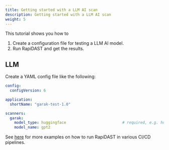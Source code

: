 ```yaml
---
title: Getting started with a LLM AI scan
description: Getting started with a LLM AI scan
weight: 5
---
```



This tutorial shows you how to

1. Create a configuration file for testing a LLM AI model. 
2. Run RapiDAST and get the results.

## LLM

Create a YAML config file like the following:

```yaml
config:
  configVersion: 6

application:
  shortName: "garak-test-1.0"

scanners:
  garak:
    model_type: huggingface                         # required, e.g. hugginngface, openai, rest
    model_name: gpt2   
```

See [here](./examples/) for more examples on how to run RapiDAST in various CI/CD pipelines. 